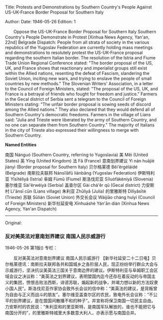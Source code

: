 Title: Protests and Demonstrations by Southern Country's People Against US-UK-France Border Proposal for Southern Italy

Author: 
Date: 1946-05-26
Edition: 1

　　Oppose the US-UK-France Border Proposal for Southern Italy
    Southern Country's People Demonstrate in Protest
    [Xinhua News Agency, Yan'an, 22nd] Belgrade Dispatch: People from all strata of society in the various republics of the Yugoslav Federation are currently holding mass meetings and demonstrations to resolutely protest the US-UK-France proposal regarding the southern Italian border.  The resolution of the Istria and Fiume Trade Union Regional Conference stated: "The border proposal of the US, UK, and France shows that reactionary and imperialist groups still exist within the Allied nations, resenting the defeat of Fascism, slandering the Soviet Union, inciting new wars, and trying to enslave the people of small countries by new methods."  The Slovenian Writers' Association, in a letter to the Council of Foreign Ministers, stated: "The proposal of the US, UK, and France is a betrayal of friends who fought for freedom and justice."  Farmers in the Gecal district of Serbia sent a telegram to the Council of Foreign Ministers stating: "The unfair border proposal is sowing seeds of discord among the Allied nations."  They also declared that they would defend all of Southern Country's democratic freedoms.  Farmers in the village of Lians said: "Julia and Trieste were liberated by the army of Southern Country, and no one can separate them from Southern Country."  The majority of Italians in the city of Trieste also expressed their willingness to merge with Southern Country.



**Named Entities**


南国	Nánguó (Southern Country, referring to Yugoslavia)
美	Měi (United States)
英	Yīng (United Kingdom)
法	Fǎ (France)
意南划界建议    Yì nán huājiè jiànyì (Border proposal for Southern Italy)
贝尔格莱德   Běi'ěrgéláidé (Belgrade)
南斯拉夫联邦   Nánsīlāfū liánbāng (Yugoslav Federation)
伊斯特利亚    Yīsītèlìyǎ (Istria)
阜姆    Fùmǔ (Fiume)
斯洛伐尼亚    Sīluòfákèníyǎ (Slovenia)
塞尔维亚    Sài'ěrwéiyà (Serbia)
盖查尔区    Gài chá'ěr qū (Gecal district)
力安斯村    Lì'ānsī cūn (Lians village)
朱利亚    Zhūlìyǎ (Julia)
的里雅斯特    Dìlǐyǎsītè (Trieste)
苏联   Sūlián (Soviet Union)
外交长会议  Wàijiāo cháng huìyì (Council of Foreign Ministers)
新华社延安电    Xīnhuáshè Yán'ān diàn (Xinhua News Agency, Yan'an Dispatch)



<hr /> 

Original: 


### 反对美英法对意南划界建议  南国人民示威游行

1946-05-26
第1版()
专栏：

　　反对美英法对意南划界建议
    南国人民示威游行
    【新华社延安二十二日电】贝尔格莱德讯：南斯拉夫联邦各共和国城乡之各阶层人民，现正纷纷举行群众大会与示威游行，坚决抗议美英法三国关于意南边界的建议。伊斯特利亚与阜姆职工会区域会议之决议称：“美英法之划界建议，表明盟国内迄今还存在着反动的与帝国主义的集团，愤恨击败法西斯，诽谤苏联，煽起新的战争，并竭力想以新的方法奴隶小国人民”。斯洛伐尼亚作家协会致外长会议的信中称：“美英法的建议，是背叛曾为自由与正义而战斗的朋友”。塞尔维亚盖查尔区的农民，致电外长会议称：“不公平的划界建议，是在盟国间散播不和的种子”。并宣称将保卫南国一切民主自由。力安斯村的农民说：“朱利亚和的里亚斯特，是南国军队解放的，谁也不能把它与南国分开的”，的里雅斯特城里大多数意大利人，亦表示愿与南国合并。
